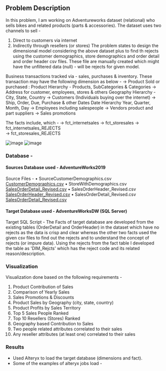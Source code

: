 ## Problem Description

In this problem, I am working on Adventureworks dataset (relational) who sells bikes and related products (parts & accessories). The dataset uses two channels to sell -
1. Direct to customers via internet
2. Indirectly through resellers (or stores)
The problem states to design the dimensional model considering the above dataset plus to find th rejects using the customer demographics, store demographics and order detail and order header csv files. These file are manually created which might have the unfiltered data (null) - will be rejects for given model.  
 
Business transactions tracked via - sales, purchases & inventory. These transaction may have the following dimension as below -
-> Product Sold or purchased : Product Hierarchy - Products, SubCategories & Categories
-> Address for customer, employees, stores & others Geography Hierarchy - City, State, Country
-> Customers (Individuals buying over the internet)
-> Ship, Order, Due, Purchase & other Dates Date Hierarchy Year, Quarter, Month, Day
-> Employees including salespeople
-> Vendors product and part suppliers
-> Sales promotions

The facts include, which  -
-> fct_internetsales
-> fct_storesales
-> fct_internetsales_REJECTS  
-> fct_storesales_REJECTS 

![image](https://user-images.githubusercontent.com/71230572/114281319-81939400-99f2-11eb-8dd7-726f7c4c205a.png)
![image](https://user-images.githubusercontent.com/71230572/114281340-b6075000-99f2-11eb-8c17-0a91652646ee.png)

### Database -
#### Sources Database used - AdventureWorks2019
Source Files - 
• SourceCustomerDemographics.csv [CustomerDemographics.csv](https://github.com/ShwetaGupta15/Data-Integration/files/6290579/CustomerDemographics.csv)
• StoreWithDemographics.csv [SalesOrderDetail_Revised.csv](https://github.com/ShwetaGupta15/Data-Integration/files/6290581/SalesOrderDetail_Revised.csv)
• SalesOrderHeader_Revised.csv [SalesOrderHeader_Revised.csv](https://github.com/ShwetaGupta15/Data-Integration/files/6290577/SalesOrderHeader_Revised.csv)
• SalesOrderDetail_Revised.csv [SalesOrderDetail_Revised.csv](https://github.com/ShwetaGupta15/Data-Integration/files/6290575/SalesOrderDetail_Revised.csv)

#### Target Database used - AdventureWorksDW (SQL Server)
Target SQL Script - 
The Facts of target database are developed from the existing tables (OrderDetail and OrderHeader) in the dataset which have no rejects as the data is crisp and clear whereas the other two facts used the given csv files to find out the rejects and to understand the concept of rejects (or impure data). Using the rejects from the fact table I developed the table as 'DIM_Rejcts' which has the reject code and its related reason/description.

### Visualization
Visualization done based on the following requirements - 
1. Product Contribution of Sales
2. Comparison of Yearly Sales
3. Sales Promotions & Discounts
4. Product Sales by Geography (city, state, country)
5. Product Profits by Sales Territory
6. Top 5 Sales People Ranked
7. Top 10 Resellers (Stores) Ranked
8. Geography based Contribution to Sales
9. Two people related attributes correlated to their sales
10. Any reseller attributes (at least one) correlated to their sales

### Results
- Used Alteryx to load the target database (dimensions and fact).
- Some of the examples of alteryx jobs load -


